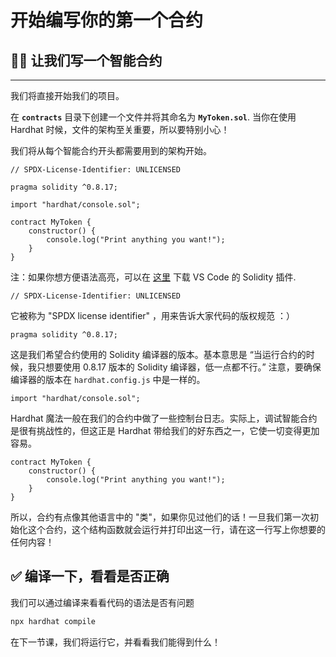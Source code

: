 # 开始编写你的第一个合约

## 👨‍💻 让我们写一个智能合约

----------------------------------

我们将直接开始我们的项目。

在 **`contracts`** 目录下创建一个文件并将其命名为 **`MyToken.sol`**. 当你在使用  Hardhat 时候，文件的架构至关重要，所以要特别小心！

我们将从每个智能合约开头都需要用到的架构开始。

```solidity
// SPDX-License-Identifier: UNLICENSED

pragma solidity ^0.8.17;

import "hardhat/console.sol";

contract MyToken {
    constructor() {
        console.log("Print anything you want!");
    }
}
```

注：如果你想方便语法高亮，可以在 [这里](https://marketplace.visualstudio.com/items?itemName=JuanBlanco.solidity) 下载 VS Code 的 Solidity 插件.

```solidity
// SPDX-License-Identifier: UNLICENSED
```

它被称为 "SPDX license identifier" ，用来告诉大家代码的版权规范 ：）

```solidity
pragma solidity ^0.8.17;
```

这是我们希望合约使用的 Solidity 编译器的版本。基本意思是 “当运行合约的时候，我只想要使用 0.8.17 版本的 Solidity 编译器，低一点都不行。” 注意，要确保编译器的版本在 `hardhat.config.js` 中是一样的。

```solidity
import "hardhat/console.sol";
```

Hardhat 魔法一般在我们的合约中做了一些控制台日志。实际上，调试智能合约是很有挑战性的，但这正是 Hardhat 带给我们的好东西之一，它使一切变得更加容易。

```solidity
contract MyToken {
    constructor() {
        console.log("Print anything you want!");
    }
}
```

所以，合约有点像其他语言中的 "类"，如果你见过他们的话！一旦我们第一次初始化这个合约，这个结构函数就会运行并打印出这一行，请在这一行写上你想要的任何内容！

## ✅ 编译一下，看看是否正确

我们可以通过编译来看看代码的语法是否有问题

```bash
npx hardhat compile
```

在下一节课，我们将运行它，并看看我们能得到什么！
